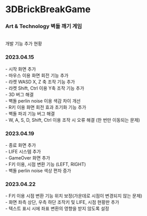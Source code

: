 # 3DBrickBreakGame
<h3>Art & Technology 벽돌 깨기 게임</h3>

<br>개발 기능 추가 현황

<h3>2023.04.15</h3>
- 시작 화면 추가
<br>- 마우스 이용 화면 회전 기능 추가
<br>- 라켓 WASD X, Z 축 조작 기능 추가
<br>- 라켓 Shift, Ctrl 이용 Y축 조작 기능 추가
<br>- 3D 버그 해결
<br>- 벽돌 perlin noise 이용 색감 차이 개선
<br>- R키 이용 화면 회전 효과 초기화 기능 추가
<br>- 벽돌 파괴 기능 버그 해결
<br>- W, A, S, D, Shift, Ctrl 이용 조작 시 오류 해결 (한 번만 이동되는 문제)

<h3>2023.04.19</h3>
- 종료 화면 추가
<br> - LIFE 시스템 추가
<br> - GameOver 화면 추가
<br> - F키 이용, 시점 변환 기능 (LEFT, RIGHT)
<br> - 벽돌 perlin noise 색상 편차 증가

<h3>2023.04.22</h3>
- F키 이용 시점 변환 기능 위치 보정(가운데로 시점이 변경되지 않는 문제)
<br> - 화면 좌측 상단, 우측 하단 조작키 및 LIFE, 시점 현황판 추가
<br> - 텍스트 표시 시에 좌표 변환의 영향을 받지 않도록 설정

